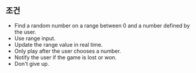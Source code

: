 ## 조건

- Find a random number on a range between 0 and a number defined by the user.
- Use range input.
- Update the range value in real time.
- Only play after the user chooses a number.
- Notify the user if the game is lost or won.
- Don't give up.
